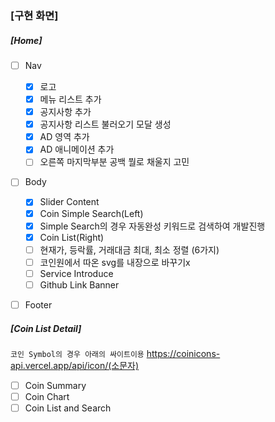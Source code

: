 ### [구현 화면]

##### [Home]

-   [ ] Nav

    -   [x] 로고
    -   [x] 메뉴 리스트 추가
    -   [x] 공지사항 추가
    -   [x] 공지사항 리스트 불러오기 모달 생성
    -   [x] AD 영역 추가
    -   [x] AD 애니메이션 추가
    -   [ ] 오른쪽 마지막부분 공백 뭘로 채울지 고민

-   [ ] Body
    -   [x] Slider Content
    -   [x] Coin Simple Search(Left)
    -   [x] Simple Search의 경우 자동완성 키워드로 검색하여 개발진행
    -   [x] Coin List(Right)
    -   [ ] 현재가, 등락률, 거래대금 최대, 최소 정렬 (6가지)
    -   [ ] 코인원에서 따온 svg를 내장으로 바꾸기x
    -   [ ] Service Introduce
    -   [ ] Github Link Banner
-   [ ] Footer

##### [Coin List Detail]

`코인 Symbol의 경우 아래의 싸이트이용`
https://coinicons-api.vercel.app/api/icon/(소문자)

-   [ ] Coin Summary
-   [ ] Coin Chart
-   [ ] Coin List and Search
